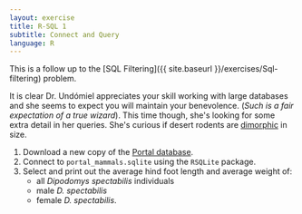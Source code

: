 ```yaml
---
layout: exercise
title: R-SQL 1
subtitle: Connect and Query
language: R
---
```


This is a follow up to the [SQL Filtering]({{ site.baseurl }}/exercises/Sql-filtering) problem.

It is clear Dr. Undómiel appreciates your skill working with large databases and 
she seems to expect you will maintain your benevolence. (*Such is a fair 
expectation of a true wizard*). This time though, she's looking for some extra 
detail in her queries. She's curious if desert rodents are [dimorphic](https://en.wikipedia.org/wiki/Sexual_dimorphism) in size.
 

1. Download a new copy of the [Portal database](http://files.figshare.com/2292171/portal_mammals.sqlite). 
2. Connect to `portal_mammals.sqlite` using the `RSQLite` package. 
3. Select and print out the average hind foot length and average weight of:
    - all *Dipodomys spectabilis* individuals
    - male *D. spectabilis*
    - female *D. spectabilis*.
